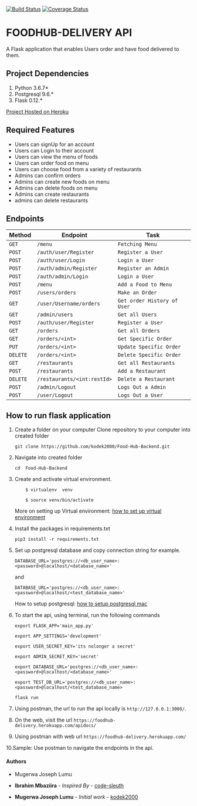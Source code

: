 [![Build Status](https://travis-ci.org/kodek2000/Food-Hub-Backend.svg?branch=master)](https://travis-ci.org/kodek2000/Food-Hub-Backend)
[![Coverage Status](https://coveralls.io/repos/github/kodek2000/Food-Hub-Backend/badge.svg?branch=master)](https://coveralls.io/github/kodek2000/Food-Hub-Backend?branch=master)

# **FOODHUB-DELIVERY API**
A Flask application that enables Users order and have food delivered to them.

## Project Dependencies
1. Python 3.6.7*
2. Postgresql 9.6.*
3. Flask 0.12.*

[Project Hosted on Heroku](https://foodhub-delivery.herokuapp.com/)

## Required Features
- Users can signUp for an account
- Users can Login to their account
- Users can view the menu of foods
- Users can order food on menu
- Users can choose food from a variety of restaurants
- Admins can confirm orders
- Admins can create new foods on menu
- Admins can delete foods on menu
- Admins can create restaurants
- admins can delete restaurants

## Endpoints
|  Method  |  Endpoint  |  Task  |
|  --- |  --- |  ---  |
|  `GET`  |  `/menu`  |  `Fetching Menu`  |
|  `POST`  |  `/auth/user/Register`  |  `Register a User`  |
|  `POST`  |  `/auth/user/Login`  |  `Login a User`  |
|  `POST`  |  `/auth/admin/Register`  |  `Register an Admin`  |
|  `POST`  |  `/auth/admin/Login`  |  `Login a User`  |
|  `POST`  |  `/menu`  |  `Add a Food to Menu`  |
|  `POST`  |  `/users/orders`  |  `Make an Order`  |
|  `GET`  |  `/user/Username/orders`  |  `Get order History of User`  |
|  `GET`  |  `/admin/users`  |  `Get all Users`  |
|  `POST`  |  `/auth/user/Register`  |  `Register a User`  |
|  `GET`  |  `/orders`  |  `Get all Orders`  |
|  `GET`  |  `/orders/<int>`  |  `Get Specific Order`  |
|  `PUT`  |  `/orders/<int>`  |  `Update Specific Order`  |
|  `DELETE`  |  `/orders/<int>`  |  `Delete Specific Order`  |
|  `GET`  |  `/restaurants`  |  `Get all Restaurants`  |
|  `POST`  |  `/restaurants`  |  `Add a Restaurant`  |
|  `DELETE`  |  `/restaurants/<int:restId>`  |  `Delete a Restaurant`  |
|  `POST`  |  `/admin/Logout`  |  `Logs Out a Admin`  |
|  `POST`  |  `/user/Logout`  |  `Logs Out a User`  |

## How to run flask application
1. Create a folder <foodhub-delivery> on your computer
   Clone repository to your computer into created folder

    ```
    git clone https://github.com/kodek2000/Food-Hub-Backend.git
    ```
2. Navigate into created folder

    ```
    cd  Food-Hub-Backend
    ```
3. Create and activate  virtual environment.

    ```
        $ virtualenv  venv

        $ source venv/bin/activate
    ```

    More on setting up Virtual environment: [how to set up virtual environment](http://docs.python-guide.org/en/latest/dev/virtualenvs/)

4. Install the packages in requirements.txt

    ``` pip3 install -r requirements.txt ```

5. Set up postgresql database and copy connection string for example.

    ``` DATABASE_URL='postgres://<db_user_name>:<password>@localhost/<database_name>' ```

    and

    ``` DATABASE_URL='postgres://<db_user_name>:<password>@localhost/<test_database_name>' ```

    How to setup postgresql: [how to setup postgresql mac](https://gist.github.com/sgnl/609557ebacd3378f3b72)

6. To start the api, using terminal, run the following commands

    ```export FLASK_APP='main_app.py'```

    ```export APP_SETTINGS='development'```

    ```export USER_SECRET_KEY='its nolonger a secret'```
     
    ```export ADMIN_SECRET_KEY='secret'```


    ```export DATABASE_URL='postgres://<db_user_name>:<password>@localhost/<database_name>'```

    ```export TEST_DB_URL='postgres://<db_user_name>:<password>@localhost/<test_database_name>```

    ```flask run ```

7. Using postman, the url to run the api locally is ```http://127.0.0.1:3000/```.

8. On the web, visit the url ```https://foodhub-delivery.herokuapp.com/apidocs/```

9. Using postman with web url ```https://foodhub-delivery.herokuapp.com/```

    
10.Sample: Use postman to navigate the endpoints in the api.

#### Authors
- Mugerwa Joseph Lumu


* **Ibrahim Mbaziira** - *Inspired By* - [code-sleuth](https://github.com/code-sleuth)

* **Mugerwa Joseph Lumu** - *Initial work* - [kodek2000](https://github.com/kodek2000)
